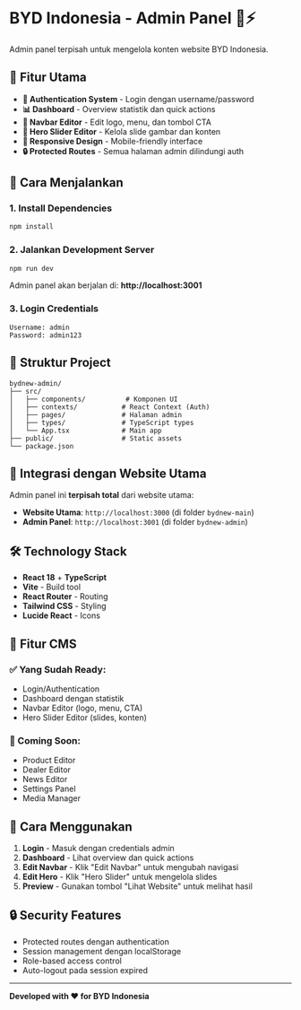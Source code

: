 # BYD Indonesia - Admin Panel 🚗⚡

Admin panel terpisah untuk mengelola konten website BYD Indonesia.

## 🌟 Fitur Utama

- **🔐 Authentication System** - Login dengan username/password
- **📊 Dashboard** - Overview statistik dan quick actions
- **🧭 Navbar Editor** - Edit logo, menu, dan tombol CTA
- **🎨 Hero Slider Editor** - Kelola slide gambar dan konten
- **📱 Responsive Design** - Mobile-friendly interface
- **🔒 Protected Routes** - Semua halaman admin dilindungi auth

## 🚀 Cara Menjalankan

### 1. Install Dependencies
```bash
npm install
```

### 2. Jalankan Development Server
```bash
npm run dev
```

Admin panel akan berjalan di: **http://localhost:3001**

### 3. Login Credentials
```
Username: admin
Password: admin123
```

## 📁 Struktur Project

```
bydnew-admin/
├── src/
│   ├── components/          # Komponen UI
│   ├── contexts/           # React Context (Auth)
│   ├── pages/              # Halaman admin
│   ├── types/              # TypeScript types
│   └── App.tsx             # Main app
├── public/                 # Static assets
└── package.json
```

## 🔗 Integrasi dengan Website Utama

Admin panel ini **terpisah total** dari website utama:

- **Website Utama**: `http://localhost:3000` (di folder `bydnew-main`)
- **Admin Panel**: `http://localhost:3001` (di folder `bydnew-admin`)

## 🛠️ Technology Stack

- **React 18** + **TypeScript**
- **Vite** - Build tool
- **React Router** - Routing
- **Tailwind CSS** - Styling
- **Lucide React** - Icons

## 📝 Fitur CMS

### ✅ Yang Sudah Ready:
- Login/Authentication
- Dashboard dengan statistik
- Navbar Editor (logo, menu, CTA)
- Hero Slider Editor (slides, konten)

### 🔧 Coming Soon:
- Product Editor
- Dealer Editor  
- News Editor
- Settings Panel
- Media Manager

## 🎯 Cara Menggunakan

1. **Login** - Masuk dengan credentials admin
2. **Dashboard** - Lihat overview dan quick actions
3. **Edit Navbar** - Klik "Edit Navbar" untuk mengubah navigasi
4. **Edit Hero** - Klik "Hero Slider" untuk mengelola slides
5. **Preview** - Gunakan tombol "Lihat Website" untuk melihat hasil

## 🔒 Security Features

- Protected routes dengan authentication
- Session management dengan localStorage
- Role-based access control
- Auto-logout pada session expired

---

**Developed with ❤️ for BYD Indonesia**
